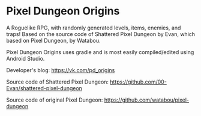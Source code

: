 Pixel Dungeon Origins
=======================

A Roguelike RPG, with randomly generated levels, items, enemies, and traps!
Based on the source code of Shattered Pixel Dungeon by Evan, which based on Pixel Dungeon, by Watabou.

Pixel Dungeon Origins uses gradle and is most easily compiled/edited using Android Studio.

Developer's blog: 
https://vk.com/pd_origins

Source code of Shattered Pixel Dungeon:
https://github.com/00-Evan/shattered-pixel-dungeon

Source code of original Pixel Dungeon:
https://github.com/watabou/pixel-dungeon
